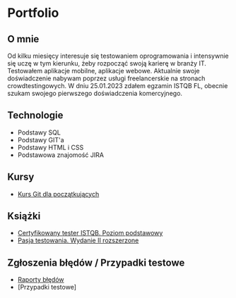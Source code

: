 # Portfolio

## O mnie

Od kilku miesięcy interesuje się testowaniem oprogramowania i intensywnie się uczę w tym kierunku, żeby rozpocząć swoją karierę w branży IT. Testowałem aplikacje mobilne, aplikacje webowe. Aktualnie swoje doświadczenie nabywam poprzez usługi freelancerskie na stronach crowdtestingowych. W dniu 25.01.2023 zdałem egzamin ISTQB FL, obecnie szukam swojego pierwszego doświadczenia komercyjnego. 

## Technologie

* Podstawy SQL
* Podstawy GIT'a
* Podstawy HTML i CSS
* Podstawowa znajomość JIRA

## Kursy

* [Kurs Git dla początkujących](https://www.udemy.com/course/kurs-gita/)

## Książki

* [Certyfikowany tester ISTQB. Poziom podstawowy](https://ebookpoint.pl/ksiazki/certyfikowany-tester-istqb-poziom-podstawowy-adam-roman-lucjan-stapp,ctispv.htm)
* [Pasja testowania. Wydanie II rozszerzone](https://ebookpoint.pl/ksiazki/pasja-testowania-wydanie-ii-rozszerzone-krzysztof-jadczyk,paste2.htm)

## Zgłoszenia błędów / Przypadki testowe

* [Raporty błędów](https://trello.com/b/vZ5YitGA/bug-reports)
* [Przypadki testowe]


